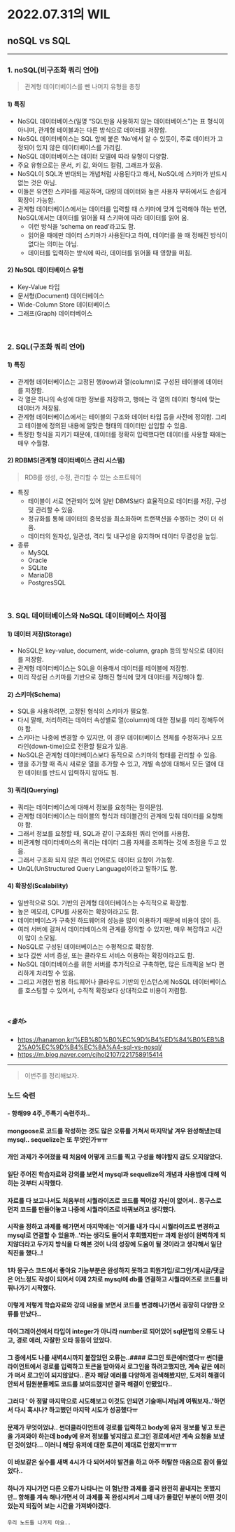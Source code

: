# 2022.07.31의 WIL

## noSQL vs SQL
---
### 1. noSQL(비구조화 쿼리 언어)
> 관계형 데이터베이스를 뺀 나머지 유형을 총칭
#### 1) 특징
- NoSQL 데이터베이스(일명 “SQL만을 사용하지 않는 데이터베이스”)는 표 형식이 아니며, 관계형 테이블과는 다른 방식으로 데이터를 저장함.
- NoSQL 데이터베이스는 SQL 앞에 붙은 ‘No’에서 알 수 있듯이, 주로 데이터가 고정되어 있지 않은 데이터베이스를 가리킴.
- NoSQL 데이터베이스는 데이터 모델에 따라 유형이 다양함.
- 주요 유형으로는 문서, 키 값, 와이드 컬럼, 그래프가 있음.
- NoSQL이 SQL과 반대되는 개념처럼 사용된다고 해서, NoSQL에 스키마가 반드시 없는 것은 아님.
- 이들은 유연한 스키마를 제공하며, 대량의 데이터와 높은 사용자 부하에서도 손쉽게 확장이 가능함.
- 관계형 데이터베이스에서는 데이터를 입력할 때 스키마에 맞게 입력해야 하는 반면, NoSQL에서는 데이터를 읽어올 때 스키마에 따라 데이터를 읽어 옴.
  - 이런 방식을 ‘schema on read’라고도 함.
  - 읽어올 때에만 데이터 스키마가 사용된다고 하여, 데이터를 쓸 때 정해진 방식이 없다는 의미는 아님.
  - 데이터를 입력하는 방식에 따라, 데이터를 읽어올 때 영향을 미침.
#### 2) NoSQL 데이터베이스 유형
-  Key-Value 타입
-  문서형(Document) 데이터베이스
- Wide-Column Store 데이터베이스
- 그래프(Graph) 데이터베이스

<br>


### 2. SQL(구조화 쿼리 언어)
#### 1) 특징
- 관계형 데이터베이스는 고정된 행(row)과 열(column)로 구성된 테이블에 데이터를 저장함.
- 각 열은 하나의 속성에 대한 정보를 저장하고, 행에는 각 열의 데이터 형식에 맞는 데이터가 저장됨.
- 관계형 데이터베이스에서는 테이블의 구조와 데이터 타입 등을 사전에 정의함. 그리고 테이블에 정의된 내용에 알맞은 형태의 데이터만 삽입할 수 있음.
- 특정한 형식을 지키기 때문에, 데이터를 정확히 입력했다면 데이터를 사용할 때에는 매우 수월함.
#### 2) RDBMS(관계형 데이터베이스 관리 시스템)
> RDB를 생성, 수정, 관리할 수 있는 소프트웨어
- 특징
  - 테이블이 서로 연관되어 있어 일반 DBMS보다 효율적으로 데이터를 저장, 구성 및 관리할 수 있음.
  - 정규화를 통해 데이터의 중복성을 최소화하며 트랜잭션을 수행하는 것이 더 쉬움.
  - 데이터의 원자성, 일관성, 격리 및 내구성을 유지하며 데이터 무결성을 높임.
- 종류
  - MySQL
  - Oracle
  - SQLite
  - MariaDB
  - PostgresSQL

<br>


### 3. SQL 데이터베이스와 NoSQL 데이터베이스 차이점
#### 1) 데이터 저장(Storage)
- NoSQL은 key-value, document, wide-column, graph 등의 방식으로 데이터를 저장함.
- 관계형 데이터베이스는 SQL을 이용해서 데이터를 테이블에 저장함.
- 미리 작성된 스키마를 기반으로 정해진 형식에 맞게 데이터를 저장해야 함.
#### 2)  스키마(Schema)
- SQL을 사용하려면, 고정된 형식의 스키마가 필요함.
- 다시 말해, 처리하려는 데이터 속성별로 열(column)에 대한 정보를 미리 정해두어야 함.
- 스키마는 나중에 변경할 수 있지만, 이 경우 데이터베이스 전체를 수정하거나 오프라인(down-time)으로 전환할 필요가 있음.
- NoSQL은 관계형 데이터베이스보다 동적으로 스키마의 형태를 관리할 수 있음.
- 행을 추가할 때 즉시 새로운 열을 추가할 수 있고, 개별 속성에 대해서 모든 열에 대한 데이터를 반드시 입력하지 않아도 됨.
#### 3) 쿼리(Querying)
- 쿼리는 데이터베이스에 대해서 정보를 요청하는 질의문임.
- 관계형 데이터베이스는 테이블의 형식과 테이블간의 관계에 맞춰 데이터를 요청해야 함.
- 그래서 정보를 요청할 때, SQL과 같이 구조화된 쿼리 언어를 사용함.
- 비관계형 데이터베이스의 쿼리는 데이터 그룹 자체를 조회하는 것에 초점을 두고 있음.
- 그래서 구조화 되지 않은 쿼리 언어로도 데이터 요청이 가능함.
- UnQL(UnStructured Query Language)이라고 말하기도 함.
#### 4)  확장성(Scalability)
- 일반적으로 SQL 기반의 관계형 데이터베이스는 수직적으로 확장함.
- 높은 메모리, CPU를 사용하는 확장이라고도 함.
- 데이터베이스가 구축된 하드웨어의 성능을 많이 이용하기 때문에 비용이 많이 듬.
- 여러 서버에 걸쳐서 데이터베이스의 관계를 정의할 수 있지만, 매우 복잡하고 시간이 많이 소모됨.
- NoSQL로 구성된 데이터베이스는 수평적으로 확장함.
- 보다 값싼 서버 증설, 또는 클라우드 서비스 이용하는 확장이라고도 함.
- NoSQL 데이터베이스를 위한 서버를 추가적으로 구축하면, 많은 트래픽을 보다 편리하게 처리할 수 있음.
- 그리고 저렴한 범용 하드웨어나 클라우드 기반의 인스턴스에 NoSQL 데이터베이스를 호스팅할 수 있어서, 수직적 확장보다 상대적으로 비용이 저렴함.


<br>

##### <출처>
- https://hanamon.kr/%EB%8D%B0%EC%9D%B4%ED%84%B0%EB%B2%A0%EC%9D%B4%EC%8A%A4-sql-vs-nosql/
- https://m.blog.naver.com/cjhol2107/221758915414

---
> 이번주를 정리해보자.
### 노드 숙련
#### - 항해99 4주_주특기 숙련주차..
#### mongoose로 코드를 작성하는 것도 많은 오류를 거쳐서 마지막날 겨우 완성해냈는데 mysql.. sequelize는 또 무엇인가ㅠㅠ
#### 개인 과제가 주어졌을 때 처음에 어떻게 코드를 찍고 구성을 해야할지 감도 오지않았다.
#### 일단 주어진 학습자료와 강의를 보면서 mysql과 sequelize의 개념과 사용법에 대해 익히는 것부터 시작했다.
#### 자료를 다 보고나서도 처음부터 시퀄라이즈로 코드를 찍어갈 자신이 없어서.. 몽구스로 먼저 코드를 만들어놓고 나중에 시퀄라이즈로 바꿔보려고 생각했다.
#### 시작을 정하고 과제를 해가면서 마지막에는 '이거를 내가 다시 시퀄라이즈로 변경하고 mysql로 연결할 수 있을까..'라는 생각도 들어서 후회했지만ㅠ 과제 완성이 완벽하게 되지않더라고 두가지 방식을 다 해본 것이 나의 성장에 도움이 될 것이라고 생각해서 일단 직진을 했다..!
#### 1차 몽구스 코드에서 좋아요 기능부분은 완성하지 못하고 회원가입/로그인/게시글/댓글은 어느정도 작성이 되어서 이제 2차로 mysql에 db를 연결하고 시퀄라이즈로 코드를 바꿔나가기 시작했다.
#### 이렇게 저렇게 학습자료와 강의 내용을 보면서 코드를 변경해나가면서 굉장히 다양한 오류를 만났다..
#### 마이그레이션에서 타입이 integer가 아니라 number로 되어있어 sql문법의 오류도 나고, 경로 에러, 자잘한 오타 등등이 있었다.
#### 그 중에서도 나를 새벽4시까지 붙잡았던 오류는..#### 로그인 토큰에러였다ㅠ 썬더클라이언트에서 경로를 입력하고 토큰을 받아와서 로그인을 하려고했지만, 계속 같은 에러가 떠서 로그인이 되지않았다.. 혼자 해당 에러를 다양하게 검색해봤지만, 도저히 해결이 안되서 팀원분들께도 코드를 보여드렸지만 결국 해결이 안됐었다..
#### 그러다 ' 아 정말 마지막으로 시도해보고 이것도 안되면 기술매니저님께 여쭤보자..'하면서 다시 혹시나? 하고했던 마지막 시도가 성공했다ㅠ
#### 문제가 무엇이었냐.. 썬더클라이언트에 경로를 입력하고 body에 유저 정보를 넣고 토큰을 가져와야 하는데 body에 유저 정보를 넣지않고 로그인 경로에서만 계속 요청을 보냈던 것이었다... 이러니 해당 유저에 대한 토큰이 제대로 안왔지ㅠㅠㅠ
#### 이 바보같은 실수를 새벽 4시가 다 되어서야 발견을 하고 아주 허탈한 마음으로 잠이 들었었다..
#### 하나가 지나가면 다른 오류가 나타나는 이 험난한 과제를 결국 완전히 끝내지는 못했지만.. 항해를 계속 해나가면서 이 과제를 꼭 완성시켜서 그때 내가 몰랐던 부분이 어떤 것이었는지 되짚어 보는 시간을 가져봐야겠다.
`우리 노드들 나가지 마요..`
